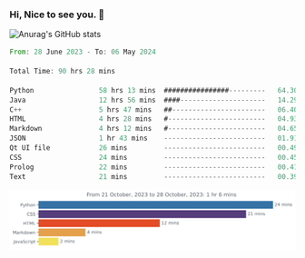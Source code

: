 ### Hi, Nice to see you. 👋

<!--
**EtherFin/EtherFin** is a ✨ _special_ ✨ repository because its `README.md` (this file) appears on your GitHub profile.

Here are some ideas to get you started:

- 🔭 I’m currently working on ...
- 🌱 I’m currently learning ...
- 👯 I’m looking to collaborate on ...
- 🤔 I’m looking for help with ...
- 💬 Ask me about ...
- 📫 How to reach me: ...
- 😄 Pronouns: ...
- ⚡ Fun fact: ...
-->


![Anurag's GitHub stats](https://github-readme-stats.vercel.app/api?username=EtherFin&bg_color=30,e96443,e97f43,e99943,e9b443,e9ce43,e9e843,d3e943,bee943,a9e943,94e943&title_color=fff&text_color=000&show_icons=true&icon_color=000)


<!--START_SECTION:waka-->

```rust
From: 28 June 2023 - To: 06 May 2024

Total Time: 90 hrs 28 mins

Python                58 hrs 13 mins  ################---------   64.30 %
Java                  12 hrs 56 mins  ####---------------------   14.29 %
C++                   5 hrs 47 mins   ##-----------------------   06.40 %
HTML                  4 hrs 28 mins   #------------------------   04.93 %
Markdown              4 hrs 12 mins   #------------------------   04.65 %
JSON                  1 hr 43 mins    -------------------------   01.91 %
Qt UI file            26 mins         -------------------------   00.49 %
CSS                   24 mins         -------------------------   00.45 %
Prolog                22 mins         -------------------------   00.41 %
Text                  21 mins         -------------------------   00.39 %
```

<!--END_SECTION:waka-->

<img
  src="https://github.com/EtherFin/EtherFin/blob/master/images/stat.svg"
  alt="Work Dashboard"
/>

